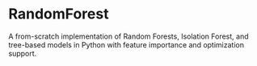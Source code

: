 # RandomForest
A from-scratch implementation of Random Forests, Isolation Forest, and tree-based models in Python with feature importance and optimization support.

